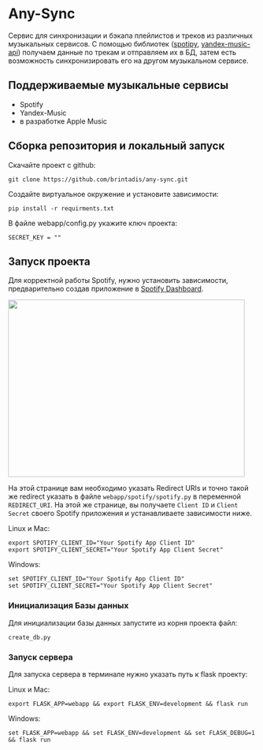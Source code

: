 # Any-Sync

Сервис для синхронизации и бэкапа плейлистов и треков из различных музыкальных сервисов.
С помощью библиотек ([spotipy](https://github.com/plamere/spotipy), [yandex-music-api](https://github.com/MarshalX/yandex-music-api)) получаем данные по трекам и отправляем их в БД, затем есть возможность синхронизировать его на другом музыкальном сервисе.

## Поддерживаемые музыкальные сервисы

- Spotify
- Yandex-Music
- в разработке Apple Music

## Сборка репозитория и локальный запуск
Скачайте проект с github:

```
git clone https://github.com/brintadis/any-sync.git
```

Создайте виртуальное окружение и установите зависимости:
```
pip install -r requirments.txt
```

В файле webapp/config.py укажите ключ проекта:
```
SECRET_KEY = ""
```

## Запуск проекта
Для корректной работы Spotify, нужно установить зависимости, предварительно создав приложение в [Spotify Dashboard](https://developer.spotify.com/dashboard/).

<img src= "https://imgur.com/hzTnqk6.png" width = "480" height = "360">

На этой странице вам необходимо указать Redirect URIs и точно такой же redirect указать в файле ```webapp/spotify/spotify.py``` в переменной ```REDIRECT_URI```. На этой же странице, вы получаете ```Client ID``` и ```Client Secret``` своего Spotify приложения и устанавливаете зависимости ниже.

Linux и Mac:
```
export SPOTIFY_CLIENT_ID="Your Spotify App Client ID"
export SPOTIFY_CLIENT_SECRET="Your Spotify App Client Secret"
```
Windows:
```
set SPOTIFY_CLIENT_ID="Your Spotify App Client ID"
set SPOTIFY_CLIENT_SECRET="Your Spotify App Client Secret"
```
### Инициализация Базы данных
Для инициализации базы данных запустите из корня проекта файл:
```
create_db.py
```
### Запуск сервера
Для запуска сервера в терминале нужно указать путь к flask проекту:

Linux и Mac: 
```
export FLASK_APP=webapp && export FLASK_ENV=development && flask run
```
Windows: 
```
set FLASK_APP=webapp && set FLASK_ENV=development && set FLASK_DEBUG=1 && flask run
```